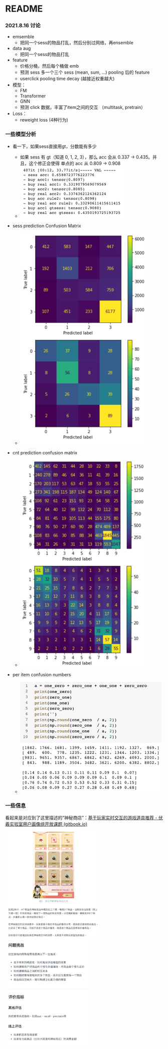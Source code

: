 # README

### 2021.8.16 讨论

*   emsemble
    *   把同一个sess的物品打乱，然后分别过网络，再ensemble
*   data aug
    *   把同一个sess的物品打乱
*   feature
    *   价格分桶，然后每个桶做 emb
    *   预测 sess 多一个三个 sess (mean, sum, ...) pooling 后的 feature
    *   userclick pooling time decay (越接近权重越大)
*   模型：
    *   FM
    *   Transformer
    *   GNN
    *   预测 click 数据，丰富了item之间的交互 （multitask, pretrain）
*   Loss：
    *   reweight loss (4种行为)





### 一些模型分析



*   看一下，如果sess直接用gt，分数能有多少
    *   如果 sess 有 gt（知道 0, 1, 2, 3），那么 acc 会从 0.337 -> 0.435。并且，这个修正会使得 单点的 acc 从 0.809 -> 0.908
    *   ![image-20210816013843205](source/image-20210816013843205.png)

*   sess prediction Confusion Matrix
    *   ![image-20210816014202087](source/image-20210816014202087.png)
*   cnt prediction confusion matrix
    *   ![image-20210816014150833](source/image-20210816014150833.png)
*   per item confusion numbers
    *   <img src="source/image-20210816014121337.png" alt="image-20210816014121337" style="zoom:67%;" />





### 一些信息

看起来是对应到了这里描述的“神秘商店”：[基于玩家实时交互的游戏道具推荐 - 伏羲实验室用户画像组开放课题 (gitbook.io)](https://fuxi-up-research.gitbook.io/open-project/research_topics/rl_based_recommendation)

<img src="source/image-20210713163121342.png" alt="image-20210713163121342" style="zoom: 33%;" />

<img src="source/image-20210713163216578.png" alt="image-20210713163216578" style="zoom:33%;" />

